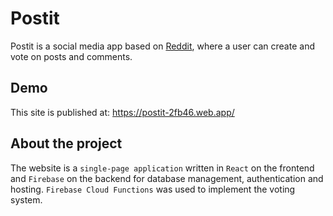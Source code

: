 # Postit

Postit is a social media app based on [Reddit](https://www.reddit.com/), where a user can create and vote on posts and comments.

## Demo

This site is published at: https://postit-2fb46.web.app/

## About the project

The website is a `single-page application` written in `React` on the frontend and `Firebase` on the backend for database management, authentication and hosting. `Firebase Cloud Functions` was used to implement the voting system.
